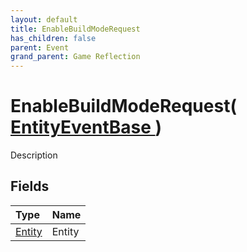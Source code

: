 ```yaml
---
layout: default
title: EnableBuildModeRequest
has_children: false
parent: Event
grand_parent: Game Reflection
---
```

# EnableBuildModeRequest( [ EntityEventBase ](/riftbreaker-wiki/docs/game-reflection/events/entity_event_base/) )
Description 

## Fields

| Type | Name |
|:----------|:--------------|
| [Entity](/riftbreaker-wiki/docs/game-reflection/classes/entity/) | Entity |

